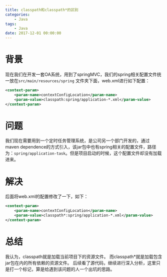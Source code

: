 ```yaml
---
title: classpath和classpath*的区别
categories:
    - Java
tags:
    - Java
date: 2017-12-01 00:00:00
---
```



# 背景
现在我们在开发一套OA系统，用到了springMVC，我们的spring相关配置文件统一放在`src/main/resources/spring` 文件夹下面，web.xml进行如下配置：
```xml
<context-param>
    <param-name>contextConfigLocation</param-name>
    <param-value>classpath:spring/application-*.xml</param-value>
</context-param>
```

<!-- more -->

# 问题
我们现在需要用到一个定时任务管理系统，是公司另一个部门开发的，通过maven dependence的方式引入，该jar包中也有spring相关的配置文件，路径为：`spring/application-task`。但是项目启动的时候，这个配置文件却没有加载进来。

# 解决
后面将web.xml的配置修改了一下，如下：
```xml
<context-param>
    <param-name>contextConfigLocation</param-name>
    <param-value>classpath*:spring/application-*.xml</param-value>
</context-param>
```

# 总结
我认为，classpath就是加载当前项目下的资源文件。
而classpath*就是加载包含jar包在内的所有依赖的资源文件。
后续看了源代码，继续进行深入分析，这里只是打一个标记，算是给遇到该问题的人一个出坑的思路。

